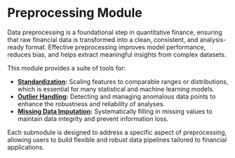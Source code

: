 # Preprocessing Module

Data preprocessing is a foundational step in quantitative finance, ensuring that raw financial data is transformed into a clean, consistent, and analysis-ready format. Effective preprocessing improves model performance, reduces bias, and helps extract meaningful insights from complex datasets.

This module provides a suite of tools for:

- **[Standardization](standardize_module.md):** Scaling features to comparable ranges or distributions, which is essential for many statistical and machine learning models.
- **[Outlier Handling](outlier_module.md):** Detecting and managing anomalous data points to enhance the robustness and reliability of analyses.
- **[Missing Data Imputation](missing_module.md):** Systematically filling in missing values to maintain data integrity and prevent information loss.

Each submodule is designed to address a specific aspect of preprocessing, allowing users to build flexible and robust data pipelines tailored to financial applications.

